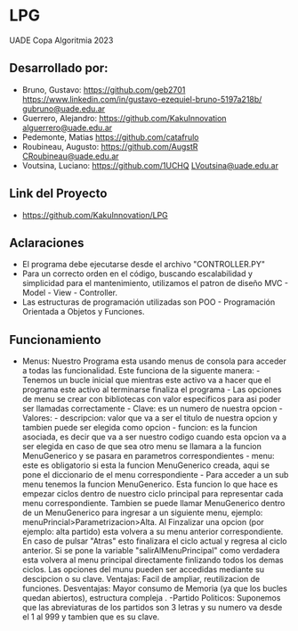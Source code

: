 # LPG
UADE Copa Algoritmia 2023

## Desarrollado por:
- Bruno, Gustavo: https://github.com/geb2701 https://www.linkedin.com/in/gustavo-ezequiel-bruno-5197a218b/ gubruno@uade.edu.ar
- Guerrero, Alejandro: https://github.com/KakuInnovation alguerrero@uade.edu.ar
- Pedemonte, Matias https://github.com/catafrulo
- Roubineau, Augusto: https://github.com/AugstR CRoubineau@uade.edu.ar
- Voutsina, Luciano: https://github.com/1UCHQ LVoutsina@uade.edu.ar

## Link del Proyecto
- https://github.com/KakuInnovation/LPG

## Aclaraciones
- El programa debe ejecutarse desde el archivo "CONTROLLER.PY"
- Para un correcto orden en el código, buscando escalabilidad y simplicidad para el mantenimiento, utilizamos el patron de diseño MVC - Model - View - Controller.
- Las estructuras de programación utilizadas son POO - Programación Orientada a Objetos y Funciones.

## Funcionamiento
- Menus: Nuestro Programa esta usando menus de consola para acceder a todas las funcionalidad. 
    Este funciona de la siguente manera:
        - Tenemos un bucle inicial que mientras este activo va a hacer que el programa este activo al terminarse finaliza el programa
        - Las opciones de menu se crear con bibliotecas con valor especificos para asi poder ser llamadas correctamente
            - Clave: es un numero de nuestra opcion
            - Valores:
                - descripcion: valor que va a ser el titulo de nuestra opcion y tambien puede ser elegida como opcion
                - funcion: es la funcion asociada, es decir que va a ser nuestro codigo cuando esta opcion va a ser elegida en caso de que sea otro menu se llamara a la funcion MenuGenerico y se pasara en parametros correspondientes
                - menu: este es obligatorio si esta la funcion MenuGenerico creada, aqui se pone el diccionario de el menu correspondiente
        - Para acceder a un sub menu tenemos la funcion MenuGenerico. Esta funcion lo que hace es empezar ciclos dentro de nuestro ciclo principal para representar cada menu correspondiente. Tambien se puede llamar MenuGenerico dentro de un MenuGenerico para ingresar a un siguiente menu, ejemplo: menuPrincial>Parametrizacion>Alta. Al Finzalizar una opcion (por ejemplo: alta partido) esta volvera a su menu anterior correspondiente. En caso de pulsar "Atras" esto finalizara el ciclo actual y regresa al ciclo anterior. Si se pone la variable "salirAlMenuPrincipal" como verdadera esta volvera al menu principal directamente finlizando todos los demas ciclos.
    Las opciones del munu pueden ser accedidas mediante su descipcion o su clave.
    Ventajas: Facil de ampliar, reutilizacion de funciones.
    Desventajas: Mayor consumo de Memoria (ya que los bucles quedan abiertos), estructura compleja .
-Partido Politicos: Suponemos que las abreviaturas de los partidos son 3 letras y su numero va desde el 1 al 999 y tambien que es su clave.